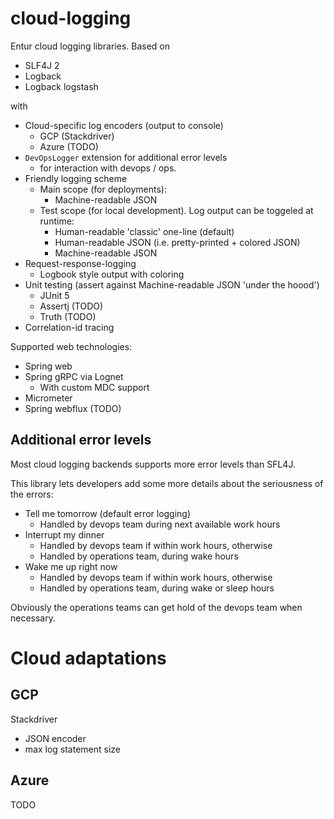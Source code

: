 # cloud-logging
Entur cloud logging libraries. Based on

 * SLF4J 2
 * Logback
 * Logback logstash

with

 * Cloud-specific log encoders (output to console)
   * GCP (Stackdriver)
   * Azure (TODO)
 * `DevOpsLogger` extension for additional error levels 
   * for interaction with devops / ops.
 * Friendly logging scheme
   * Main scope (for deployments):
     * Machine-readable JSON 
   * Test scope (for local development). Log output can be toggeled at runtime:
     * Human-readable 'classic' one-line (default)
     * Human-readable JSON (i.e. pretty-printed + colored JSON)
     * Machine-readable JSON
 * Request-response-logging
   * Logbook style output with coloring
 * Unit testing (assert against Machine-readable JSON 'under the hoood')
   * JUnit 5
   * Assertj (TODO)
   * Truth (TODO)
 * Correlation-id tracing

Supported web technologies:

 * Spring web
 * Spring gRPC via Lognet
   * With custom MDC support 
 * Micrometer
 * Spring webflux (TODO)

## Additional error levels
Most cloud logging backends supports more error levels than SFL4J. 

This library lets developers add some more details about the seriousness of the errors:

* Tell me tomorrow (default error logging)
    * Handled by devops team during next available work hours
* Interrupt my dinner
    * Handled by devops team if within work hours, otherwise
    * Handled by operations team, during wake hours
* Wake me up right now
    * Handled by devops team if within work hours, otherwise
    * Handled by operations team, during wake or sleep hours

Obviously the operations teams can get hold of the devops team when necessary.

# Cloud adaptations

## GCP
Stackdriver 

 * JSON encoder
 * max log statement size

## Azure
TODO

